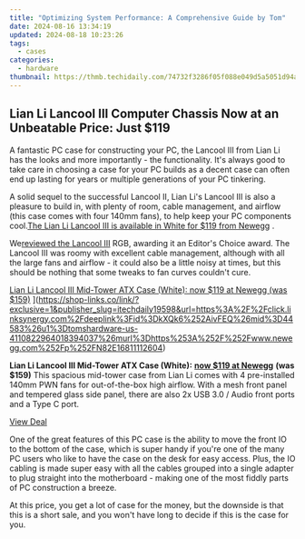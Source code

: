 ```yaml
---
title: "Optimizing System Performance: A Comprehensive Guide by Tom"
date: 2024-08-16 13:34:19
updated: 2024-08-18 10:23:26
tags:
  - cases
categories:
  - hardware
thumbnail: https://thmb.techidaily.com/74732f3286f05f088e049d5a5051d94a307e70b489a1cfb414ed825a2ed00d16.jpg
---
```


## Lian Li Lancool III Computer Chassis Now at an Unbeatable Price: Just $119

A fantastic PC case for constructing your PC, the Lancool III from Lian Li has the looks and more importantly - the functionality. It's always good to take care in choosing a case for your PC builds as a decent case can often end up lasting for years or multiple generations of your PC tinkering.

 A solid sequel to the successful Lancool II, Lian Li's Lancool III is also a pleasure to build in, with plenty of room, cable management, and airflow (this case comes with four 140mm fans), to help keep your PC components cool.[The Lian Li Lancool III is available in White for $119 from Newegg](https://shop-links.co/link/?exclusive=1&publisher_slug=itechdaily19598&url=https%3A%2F%2Fclick.linksynergy.com%2Fdeeplink%3Fid%3DkXQk6%252AivFEQ%26mid%3D44583%26u1%3Dtomshardware-us-5870583523875703881%26murl%3Dhttps%253A%252F%252Fwww.newegg.com%252Fp%252FN82E16811112604) .

 We[reviewed the Lancool III](https://tools.techidaily.com) RGB, awarding it an Editor's Choice award. The Lancool III was roomy with excellent cable management, although with all the large fans and airflow - it could also be a little noisy at times, but this should be nothing that some tweaks to fan curves couldn't cure.

[Lian Li Lancool III Mid-Tower ATX Case (White): now $119 at Newegg (was $159)](https://cdn.mos.cms.futurecdn.net/VCYStz42xzCPBTF4UZMoEP-200-100.png "Lian Li Lancool III Mid-Tower ATX Case (White): now $119 at Newegg (was $159)") ](https://shop-links.co/link/?exclusive=1&publisher_slug=itechdaily19598&url=https%3A%2F%2Fclick.linksynergy.com%2Fdeeplink%3Fid%3DkXQk6%252AivFEQ%26mid%3D44583%26u1%3Dtomshardware-us-4110822964018394037%26murl%3Dhttps%253A%252F%252Fwww.newegg.com%252Fp%252FN82E16811112604)

**Lian Li Lancool III Mid-Tower ATX Case (White):** [**now $119 at Newegg**](https://shop-links.co/link/?exclusive=1&publisher_slug=itechdaily19598&url=https%3A%2F%2Fclick.linksynergy.com%2Fdeeplink%3Fid%3DkXQk6%252AivFEQ%26mid%3D44583%26u1%3Dtomshardware-us-1088481299943128816%26murl%3Dhttps%253A%252F%252Fwww.newegg.com%252Fp%252FN82E16811112604) **(was $159)**
 This spacious mid-tower case from Lian Li comes with 4 pre-installed 140mm PWN fans for out-of-the-box high airflow. With a mesh front panel and tempered glass side panel, there are also 2x USB 3.0 / Audio front ports and a Type C port.

[View Deal](https://shop-links.co/link/?exclusive=1&publisher_slug=itechdaily19598&url=https%3A%2F%2Fclick.linksynergy.com%2Fdeeplink%3Fid%3DkXQk6%252AivFEQ%26mid%3D44583%26u1%3Dtomshardware-us-4110822964018394037%26murl%3Dhttps%253A%252F%252Fwww.newegg.com%252Fp%252FN82E16811112604)

 One of the great features of this PC case is the ability to move the front IO to the bottom of the case, which is super handy if you're one of the many PC users who like to have the case on the desk for easy access. Plus, the IO cabling is made super easy with all the cables grouped into a single adapter to plug straight into the motherboard - making one of the most fiddly parts of PC construction a breeze.

 At this price, you get a lot of case for the money, but the downside is that this is a short sale, and you won't have long to decide if this is the case for you.

<ins class="adsbygoogle"
     style="display:block"
     data-ad-format="autorelaxed"
     data-ad-client="ca-pub-7571918770474297"
     data-ad-slot="1223367746"></ins>



<ins class="adsbygoogle"
     style="display:block"
     data-ad-client="ca-pub-7571918770474297"
     data-ad-slot="8358498916"
     data-ad-format="auto"
     data-full-width-responsive="true"></ins>

